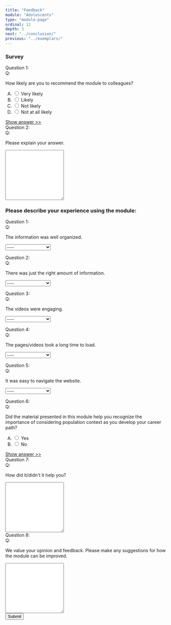 ```yaml
---
title: "Feedback"
module: "Adolescents"
type: "module-page"
ordinal: 12
depth: 3
next: "../conclusion/"
previous: "../exemplars/"
---
```

<form method="post" action="."><h3>Survey</h3><div class="pageblock">
</div><div class="pageblock hide-feedback">







  


<div class="cases"><div class="casetitle">Question 1:</div><div class="casecontent"><div class="casequestion"><div class="casequestion-text clearfix"><div class="q-mod5">Q:</div><div class="question-text"><p>How likely are you to recommend the module to colleagues?</p></div></div><form id="form-107" method="post"><ol class="caseanswercontainer" type="A"><li class=""><label><input name="question107" value="Very likely"
                           type="radio">
                    Very likely
                </label></li><li class=""><label><input name="question107" value="Likely"
                           type="radio">
                    Likely
                </label></li><li class=""><label><input name="question107" value="Not likely"
                           type="radio">
                    Not likely
                </label></li><li class=""><label><input name="question107" value="Not at all likely"
                           type="radio">
                    Not at all likely
                </label></li></ol></form></div><div class="casesanswerdisplay"><a href="#q107" class="moretoggle">Show answer &gt;&gt;</a><div id="q107" class="toggleable" style="display: none"><p><i>The correct answer is B:</i><div class="casequestionexplanation"></div></p></div></div></div></div>

  


<div class="cases"><div class="casetitle">Question 2:</div><div class="casecontent"><div class="casequestion"><div class="casequestion-text clearfix"><div class="q-mod5">Q:</div><div class="question-text"><p>Please explain your answer.</p></div></div><textarea rows="10" name="question108" class="form-control"></textarea></div></div></div>



  <script src="/media/quizblock/js/quizshow.js"></script>



</div><h3>Please describe your experience using the module:</h3><div class="pageblock">
</div><div class="pageblock hide-feedback">







  


<div class="cases"><div class="casetitle">Question 1:</div><div class="casecontent"><div class="casequestion"><div class="casequestion-text clearfix"><div class="q-mod5">Q:</div><div class="question-text"><p>The information was well organized.</p></div></div><form id="form-109" method="post"><select name="pageblock-204-question109"><option value="-----"
    >-----</option><option value="1. Strongly agree"
    >1. Strongly agree</option><option value="2. Agree"
    >2. Agree</option><option value="3. Disagree"
    >3. Disagree</option><option value="4. Strongly disagree"
    >4. Strongly disagree</option></select></form></div></div></div>

  


<div class="cases"><div class="casetitle">Question 2:</div><div class="casecontent"><div class="casequestion"><div class="casequestion-text clearfix"><div class="q-mod5">Q:</div><div class="question-text"><p>There was just the right amount of information.</p></div></div><form id="form-110" method="post"><select name="pageblock-204-question110"><option value="-----"
    >-----</option><option value="1. Strongly agree"
    >1. Strongly agree</option><option value="2. Agree"
    >2. Agree</option><option value="3. Disagree"
    >3. Disagree</option><option value="4. Strongly disagree"
    >4. Strongly disagree</option></select></form></div></div></div>

  


<div class="cases"><div class="casetitle">Question 3:</div><div class="casecontent"><div class="casequestion"><div class="casequestion-text clearfix"><div class="q-mod5">Q:</div><div class="question-text"><p>The videos were engaging.</p></div></div><form id="form-111" method="post"><select name="pageblock-204-question111"><option value="-----"
    >-----</option><option value="1. Strongly agree"
    >1. Strongly agree</option><option value="2. Agree"
    >2. Agree</option><option value="3. Disagree"
    >3. Disagree</option><option value="4. Strongly disagree"
    >4. Strongly disagree</option></select></form></div></div></div>

  


<div class="cases"><div class="casetitle">Question 4:</div><div class="casecontent"><div class="casequestion"><div class="casequestion-text clearfix"><div class="q-mod5">Q:</div><div class="question-text"><p>The pages/videos took a long time to load.</p></div></div><form id="form-112" method="post"><select name="pageblock-204-question112"><option value="-----"
    >-----</option><option value="1. Strongly agree"
    >1. Strongly agree</option><option value="2. Agree"
    >2. Agree</option><option value="3. Disagree"
    >3. Disagree</option><option value="4. Strongly disagree"
    >4. Strongly disagree</option></select></form></div></div></div>

  


<div class="cases"><div class="casetitle">Question 5:</div><div class="casecontent"><div class="casequestion"><div class="casequestion-text clearfix"><div class="q-mod5">Q:</div><div class="question-text"><p>It was easy to navigate the website.</p></div></div><form id="form-113" method="post"><select name="pageblock-204-question113"><option value="-----"
    >-----</option><option value="1. Strongly agree"
    >1. Strongly agree</option><option value="2. Agree"
    >2. Agree</option><option value="3. Disagree"
    >3. Disagree</option><option value="4. Strongly disagree"
    >4. Strongly disagree</option></select></form></div></div></div>

  


<div class="cases"><div class="casetitle">Question 6:</div><div class="casecontent"><div class="casequestion"><div class="casequestion-text clearfix"><div class="q-mod5">Q:</div><div class="question-text"><p>Did the material presented in this module help you recognize the importance of considering population context as you develop your career path?</p></div></div><form id="form-114" method="post"><ol class="caseanswercontainer" type="A"><li class=""><label><input name="question114" value="Yes"
                           type="radio">
                    Yes
                </label></li><li class=""><label><input name="question114" value="No"
                           type="radio">
                    No
                </label></li></ol></form></div><div class="casesanswerdisplay"><a href="#q114" class="moretoggle">Show answer &gt;&gt;</a><div id="q114" class="toggleable" style="display: none"><p><i>The correct answer is B:</i><div class="casequestionexplanation"></div></p></div></div></div></div>

  


<div class="cases"><div class="casetitle">Question 7:</div><div class="casecontent"><div class="casequestion"><div class="casequestion-text clearfix"><div class="q-mod5">Q:</div><div class="question-text"><p>How did it/didn't it help you?</p></div></div><textarea rows="10" name="question115" class="form-control"></textarea></div></div></div>

  


<div class="cases"><div class="casetitle">Question 8:</div><div class="casecontent"><div class="casequestion"><div class="casequestion-text clearfix"><div class="q-mod5">Q:</div><div class="question-text"><p>We value your opinion and feedback. Please make any suggestions for how the module can be improved.</p></div></div><textarea rows="10" name="question116" class="form-control"></textarea></div></div></div>



  <script src="/media/quizblock/js/quizshow.js"></script>



</div><div class="submit-container"><input class="btn btn-info btn-submit-section" type="submit" value="Submit" /></div></form>